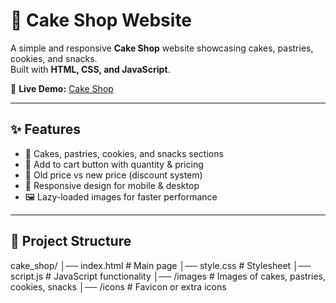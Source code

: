 # 🍰 Cake Shop Website

A simple and responsive **Cake Shop** website showcasing cakes, pastries, cookies, and snacks.  
Built with **HTML, CSS, and JavaScript**.  

🔗 **Live Demo:** [Cake Shop](https://infinity-coder07.github.io/cake_shop/)

---

## ✨ Features
- 🎂 Cakes, pastries, cookies, and snacks sections  
- 🛒 Add to cart button with quantity & pricing  
- 💸 Old price vs new price (discount system)  
- 📱 Responsive design for mobile & desktop  
- 🖼️ Lazy-loaded images for faster performance  
 

---

## 📂 Project Structure
cake_shop/
│── index.html # Main page
│── style.css # Stylesheet
│── script.js # JavaScript functionality
│── /images # Images of cakes, pastries, cookies, snacks
│── /icons # Favicon or extra icons
